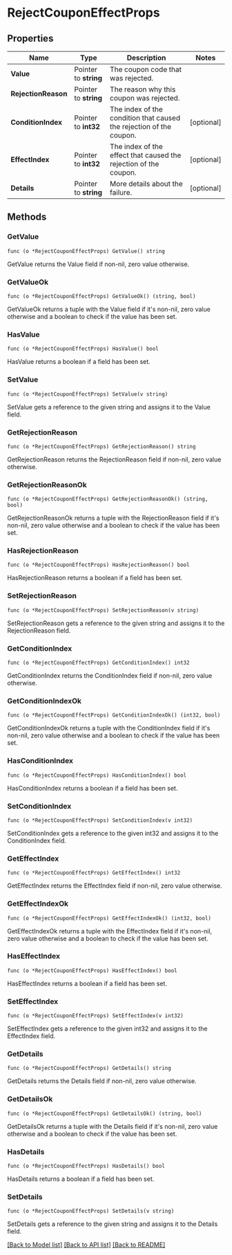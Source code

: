 # RejectCouponEffectProps

## Properties

Name | Type | Description | Notes
------------ | ------------- | ------------- | -------------
**Value** | Pointer to **string** | The coupon code that was rejected. | 
**RejectionReason** | Pointer to **string** | The reason why this coupon was rejected. | 
**ConditionIndex** | Pointer to **int32** | The index of the condition that caused the rejection of the coupon. | [optional] 
**EffectIndex** | Pointer to **int32** | The index of the effect that caused the rejection of the coupon. | [optional] 
**Details** | Pointer to **string** | More details about the failure. | [optional] 

## Methods

### GetValue

`func (o *RejectCouponEffectProps) GetValue() string`

GetValue returns the Value field if non-nil, zero value otherwise.

### GetValueOk

`func (o *RejectCouponEffectProps) GetValueOk() (string, bool)`

GetValueOk returns a tuple with the Value field if it's non-nil, zero value otherwise
and a boolean to check if the value has been set.

### HasValue

`func (o *RejectCouponEffectProps) HasValue() bool`

HasValue returns a boolean if a field has been set.

### SetValue

`func (o *RejectCouponEffectProps) SetValue(v string)`

SetValue gets a reference to the given string and assigns it to the Value field.

### GetRejectionReason

`func (o *RejectCouponEffectProps) GetRejectionReason() string`

GetRejectionReason returns the RejectionReason field if non-nil, zero value otherwise.

### GetRejectionReasonOk

`func (o *RejectCouponEffectProps) GetRejectionReasonOk() (string, bool)`

GetRejectionReasonOk returns a tuple with the RejectionReason field if it's non-nil, zero value otherwise
and a boolean to check if the value has been set.

### HasRejectionReason

`func (o *RejectCouponEffectProps) HasRejectionReason() bool`

HasRejectionReason returns a boolean if a field has been set.

### SetRejectionReason

`func (o *RejectCouponEffectProps) SetRejectionReason(v string)`

SetRejectionReason gets a reference to the given string and assigns it to the RejectionReason field.

### GetConditionIndex

`func (o *RejectCouponEffectProps) GetConditionIndex() int32`

GetConditionIndex returns the ConditionIndex field if non-nil, zero value otherwise.

### GetConditionIndexOk

`func (o *RejectCouponEffectProps) GetConditionIndexOk() (int32, bool)`

GetConditionIndexOk returns a tuple with the ConditionIndex field if it's non-nil, zero value otherwise
and a boolean to check if the value has been set.

### HasConditionIndex

`func (o *RejectCouponEffectProps) HasConditionIndex() bool`

HasConditionIndex returns a boolean if a field has been set.

### SetConditionIndex

`func (o *RejectCouponEffectProps) SetConditionIndex(v int32)`

SetConditionIndex gets a reference to the given int32 and assigns it to the ConditionIndex field.

### GetEffectIndex

`func (o *RejectCouponEffectProps) GetEffectIndex() int32`

GetEffectIndex returns the EffectIndex field if non-nil, zero value otherwise.

### GetEffectIndexOk

`func (o *RejectCouponEffectProps) GetEffectIndexOk() (int32, bool)`

GetEffectIndexOk returns a tuple with the EffectIndex field if it's non-nil, zero value otherwise
and a boolean to check if the value has been set.

### HasEffectIndex

`func (o *RejectCouponEffectProps) HasEffectIndex() bool`

HasEffectIndex returns a boolean if a field has been set.

### SetEffectIndex

`func (o *RejectCouponEffectProps) SetEffectIndex(v int32)`

SetEffectIndex gets a reference to the given int32 and assigns it to the EffectIndex field.

### GetDetails

`func (o *RejectCouponEffectProps) GetDetails() string`

GetDetails returns the Details field if non-nil, zero value otherwise.

### GetDetailsOk

`func (o *RejectCouponEffectProps) GetDetailsOk() (string, bool)`

GetDetailsOk returns a tuple with the Details field if it's non-nil, zero value otherwise
and a boolean to check if the value has been set.

### HasDetails

`func (o *RejectCouponEffectProps) HasDetails() bool`

HasDetails returns a boolean if a field has been set.

### SetDetails

`func (o *RejectCouponEffectProps) SetDetails(v string)`

SetDetails gets a reference to the given string and assigns it to the Details field.


[[Back to Model list]](../README.md#documentation-for-models) [[Back to API list]](../README.md#documentation-for-api-endpoints) [[Back to README]](../README.md)


